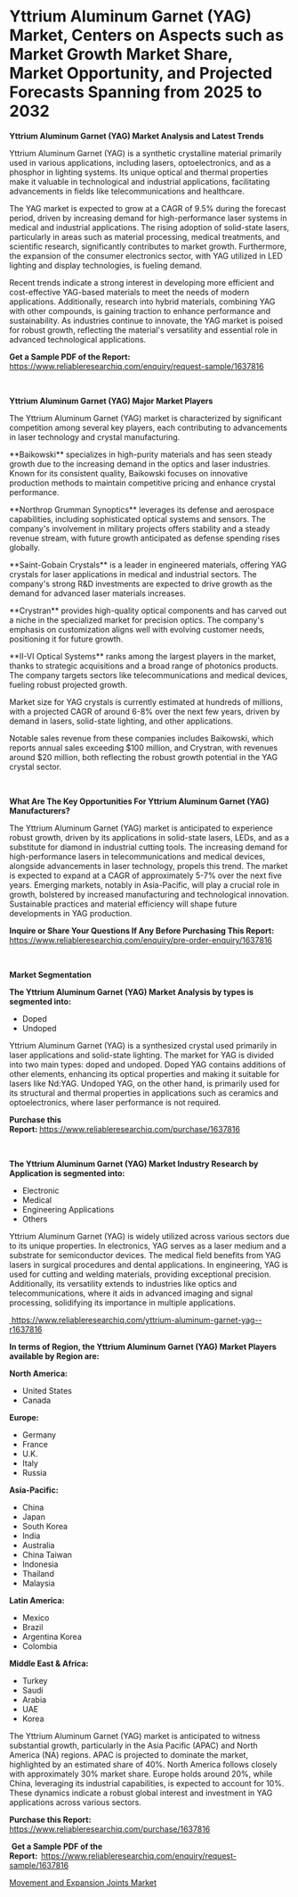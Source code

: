<p><h1>Yttrium Aluminum Garnet (YAG) Market, Centers on Aspects such as Market Growth Market Share, Market Opportunity, and Projected Forecasts Spanning from 2025 to 2032</h1></p><p><strong>Yttrium Aluminum Garnet (YAG) Market Analysis and Latest Trends</strong></p>
<p><p>Yttrium Aluminum Garnet (YAG) is a synthetic crystalline material primarily used in various applications, including lasers, optoelectronics, and as a phosphor in lighting systems. Its unique optical and thermal properties make it valuable in technological and industrial applications, facilitating advancements in fields like telecommunications and healthcare.</p><p>The YAG market is expected to grow at a CAGR of 9.5% during the forecast period, driven by increasing demand for high-performance laser systems in medical and industrial applications. The rising adoption of solid-state lasers, particularly in areas such as material processing, medical treatments, and scientific research, significantly contributes to market growth. Furthermore, the expansion of the consumer electronics sector, with YAG utilized in LED lighting and display technologies, is fueling demand.</p><p>Recent trends indicate a strong interest in developing more efficient and cost-effective YAG-based materials to meet the needs of modern applications. Additionally, research into hybrid materials, combining YAG with other compounds, is gaining traction to enhance performance and sustainability. As industries continue to innovate, the YAG market is poised for robust growth, reflecting the material's versatility and essential role in advanced technological applications.</p></p>
<p><strong>Get a Sample PDF of the Report:&nbsp;</strong> <a href="https://www.reliableresearchiq.com/enquiry/request-sample/1637816?utm_campaign=1996&utm_medium=2&utm_source=Github&utm_content=ia&utm_term=01022025&utm_id=yttrium-aluminum-garnet-yag">https://www.reliableresearchiq.com/enquiry/request-sample/1637816</a></p>
<p>&nbsp;</p>
<p><strong>Yttrium Aluminum Garnet (YAG) Major Market Players</strong></p>
<p><p>The Yttrium Aluminum Garnet (YAG) market is characterized by significant competition among several key players, each contributing to advancements in laser technology and crystal manufacturing.</p><p>**Baikowski** specializes in high-purity materials and has seen steady growth due to the increasing demand in the optics and laser industries. Known for its consistent quality, Baikowski focuses on innovative production methods to maintain competitive pricing and enhance crystal performance.</p><p>**Northrop Grumman Synoptics** leverages its defense and aerospace capabilities, including sophisticated optical systems and sensors. The company's involvement in military projects offers stability and a steady revenue stream, with future growth anticipated as defense spending rises globally.</p><p>**Saint-Gobain Crystals** is a leader in engineered materials, offering YAG crystals for laser applications in medical and industrial sectors. The company's strong R&D investments are expected to drive growth as the demand for advanced laser materials increases. </p><p>**Crystran** provides high-quality optical components and has carved out a niche in the specialized market for precision optics. The company's emphasis on customization aligns well with evolving customer needs, positioning it for future growth.</p><p>**II-VI Optical Systems** ranks among the largest players in the market, thanks to strategic acquisitions and a broad range of photonics products. The company targets sectors like telecommunications and medical devices, fueling robust projected growth.</p><p>Market size for YAG crystals is currently estimated at hundreds of millions, with a projected CAGR of around 6-8% over the next few years, driven by demand in lasers, solid-state lighting, and other applications.</p><p>Notable sales revenue from these companies includes Baikowski, which reports annual sales exceeding $100 million, and Crystran, with revenues around $20 million, both reflecting the robust growth potential in the YAG crystal sector.</p></p>
<p>&nbsp;</p>
<p><strong>What Are The Key Opportunities For Yttrium Aluminum Garnet (YAG) Manufacturers?</strong></p>
<p><p>The Yttrium Aluminum Garnet (YAG) market is anticipated to experience robust growth, driven by its applications in solid-state lasers, LEDs, and as a substitute for diamond in industrial cutting tools. The increasing demand for high-performance lasers in telecommunications and medical devices, alongside advancements in laser technology, propels this trend. The market is expected to expand at a CAGR of approximately 5-7% over the next five years. Emerging markets, notably in Asia-Pacific, will play a crucial role in growth, bolstered by increased manufacturing and technological innovation. Sustainable practices and material efficiency will shape future developments in YAG production.</p></p>
<p><strong>Inquire or Share Your Questions If Any Before Purchasing This Report:</strong> <a href="https://www.reliableresearchiq.com/enquiry/pre-order-enquiry/1637816?utm_campaign=1996&utm_medium=2&utm_source=Github&utm_content=ia&utm_term=01022025&utm_id=yttrium-aluminum-garnet-yag">https://www.reliableresearchiq.com/enquiry/pre-order-enquiry/1637816</a></p>
<p>&nbsp;</p>
<p><strong>Market Segmentation</strong></p>
<p><strong>The Yttrium Aluminum Garnet (YAG) Market Analysis by types is segmented into:</strong></p>
<p><ul><li>Doped</li><li>Undoped</li></ul></p>
<p><p>Yttrium Aluminum Garnet (YAG) is a synthesized crystal used primarily in laser applications and solid-state lighting. The market for YAG is divided into two main types: doped and undoped. Doped YAG contains additions of other elements, enhancing its optical properties and making it suitable for lasers like Nd:YAG. Undoped YAG, on the other hand, is primarily used for its structural and thermal properties in applications such as ceramics and optoelectronics, where laser performance is not required.</p></p>
<p><strong>Purchase this Report:&nbsp;</strong><a href="https://www.reliableresearchiq.com/purchase/1637816?utm_campaign=1996&utm_medium=2&utm_source=Github&utm_content=ia&utm_term=01022025&utm_id=yttrium-aluminum-garnet-yag">https://www.reliableresearchiq.com/purchase/1637816</a></p>
<p>&nbsp;</p>
<p><strong>The Yttrium Aluminum Garnet (YAG) Market Industry Research by Application is segmented into:</strong></p>
<p><ul><li>Electronic</li><li>Medical</li><li>Engineering Applications</li><li>Others</li></ul></p>
<p><p>Yttrium Aluminum Garnet (YAG) is widely utilized across various sectors due to its unique properties. In electronics, YAG serves as a laser medium and a substrate for semiconductor devices. The medical field benefits from YAG lasers in surgical procedures and dental applications. In engineering, YAG is used for cutting and welding materials, providing exceptional precision. Additionally, its versatility extends to industries like optics and telecommunications, where it aids in advanced imaging and signal processing, solidifying its importance in multiple applications.</p></p>
<p><a href="https://www.reliableresearchiq.com/yttrium-aluminum-garnet-yag--r1637816?utm_campaign=1996&utm_medium=2&utm_source=Github&utm_content=ia&utm_term=01022025&utm_id=yttrium-aluminum-garnet-yag">&nbsp;https://www.reliableresearchiq.com/yttrium-aluminum-garnet-yag--r1637816</a></p>
<p><strong>In terms of Region, the Yttrium Aluminum Garnet (YAG) Market Players available by Region are:</strong></p>
<p>
    <p> <strong> North America: </strong>
        <ul>
            <li>United States</li>
            <li>Canada</li>
        </ul>
        </p> 
    <p> <strong> Europe: </strong>
        <ul>
            <li>Germany</li>
            <li>France</li>
            <li>U.K.</li>
            <li>Italy</li>
            <li>Russia</li>
        </ul>
        </p> 
    <p> <strong> Asia-Pacific: </strong>
        <ul>
            <li>China</li>
            <li>Japan</li>
            <li>South Korea</li>
            <li>India</li>
            <li>Australia</li>
            <li>China Taiwan</li>
            <li>Indonesia</li>
            <li>Thailand</li>
            <li>Malaysia</li>
        </ul>
        </p> 
    <p> <strong> Latin America: </strong>
        <ul>
            <li>Mexico</li>
            <li>Brazil</li>
            <li>Argentina Korea</li>
            <li>Colombia</li>
        </ul>
        </p> 
    <p> <strong> Middle East & Africa: </strong>
        <ul>
            <li>Turkey</li>
            <li>Saudi</li>
            <li>Arabia</li>
            <li>UAE</li>
            <li>Korea</li>
        </ul>
    </p>
    </p>
<p><p>The Yttrium Aluminum Garnet (YAG) market is anticipated to witness substantial growth, particularly in the Asia Pacific (APAC) and North America (NA) regions. APAC is projected to dominate the market, highlighted by an estimated share of 40%. North America follows closely with approximately 30% market share. Europe holds around 20%, while China, leveraging its industrial capabilities, is expected to account for 10%. These dynamics indicate a robust global interest and investment in YAG applications across various sectors.</p></p>
<p><strong>Purchase this Report: </strong><a href="https://www.reliableresearchiq.com/purchase/1637816?utm_campaign=1996&utm_medium=2&utm_source=Github&utm_content=ia&utm_term=01022025&utm_id=yttrium-aluminum-garnet-yag">https://www.reliableresearchiq.com/purchase/1637816</a></p>
<p>&nbsp;<strong>Get a Sample PDF of the Report:&nbsp;&nbsp;</strong><a href="https://www.reliableresearchiq.com/enquiry/request-sample/1637816?utm_campaign=1996&utm_medium=2&utm_source=Github&utm_content=ia&utm_term=01022025&utm_id=yttrium-aluminum-garnet-yag">https://www.reliableresearchiq.com/enquiry/request-sample/1637816</a></p>
<p><strong></strong></p>
<p><p><a href="https://github.com/flnordan65e0/Market-Research-Report-List-1/blob/main/movement-and-expansion-joints-market.md?utm_campaign=1996&utm_medium=2&utm_source=Github&utm_content=ia&utm_term=01022025&utm_id=yttrium-aluminum-garnet-yag">Movement and Expansion Joints Market</a></p></p>